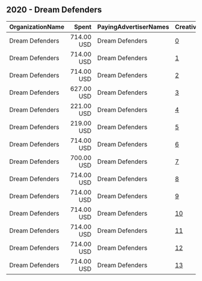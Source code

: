 ## 2020 - Dream Defenders 
|OrganizationName|Spent|PayingAdvertiserNames|CreativeUrls|Impressions|Genders|AgeBrackets|CountryCodes|BillingAddresses|CandidateBallotInformation|
|:---|---:|:---|:---|---:|:---|:---|:---|:---|:---|
|Dream Defenders|714.00 USD|Dream Defenders|[0](https://www.snap.com/political-ads/asset/62e7ad7db8abd75d8a50a3d661f2c40cfb6c60cd08179a374d5a159c7d7c6a56?mediaType=mp4)|262,878|||united states|US||
|Dream Defenders|714.00 USD|Dream Defenders|[1](https://www.snap.com/political-ads/asset/65c4649a23424f5fd7918080d4b71005433285e43621f04c3f85e9cd458da2bc?mediaType=mp4)|434,019|||united states|US||
|Dream Defenders|714.00 USD|Dream Defenders|[2](https://www.snap.com/political-ads/asset/35eca3b44b4cb5b26a01e560423e0b791bdfb03771cbcf5a94f539264db88ae7?mediaType=mp4)|341,545|||united states|US||
|Dream Defenders|627.00 USD|Dream Defenders|[3](https://www.snap.com/political-ads/asset/a8a7a2aa2515a52cdca82c4c8dd813357912d1315be060630c2bd1f819d12046?mediaType=mp4)|323,542|||united states|US||
|Dream Defenders|221.00 USD|Dream Defenders|[4](https://www.snap.com/political-ads/asset/60001c7b3328cc5d602638ced44cac3b245a01576a05d2456956e6a9a87ac51d?mediaType=mp4)|103,801|||united states|US||
|Dream Defenders|219.00 USD|Dream Defenders|[5](https://www.snap.com/political-ads/asset/7fcad291ccd583624897425ff2416c544cf0e10f085757ec14d81aa5ee1b6436?mediaType=mp4)|115,228|||united states|US||
|Dream Defenders|714.00 USD|Dream Defenders|[6](https://www.snap.com/political-ads/asset/31286628c11a2d746bdea1f76e5deee4f7a12f5dcaf1dc52d38bfb405f3b9ad4?mediaType=mp4)|321,371|||united states|US||
|Dream Defenders|700.00 USD|Dream Defenders|[7](https://www.snap.com/political-ads/asset/4ee3868462e6fa6357d303f74224dc259dceccb8d03b2a876b55c7012e94376a?mediaType=mp4)|251,339|||united states|US||
|Dream Defenders|714.00 USD|Dream Defenders|[8](https://www.snap.com/political-ads/asset/d195ebfb51bb4bbbef09be94246056c7649cd8397ae8c28d64ba28354ee62114?mediaType=mp4)|396,590|||united states|US||
|Dream Defenders|714.00 USD|Dream Defenders|[9](https://www.snap.com/political-ads/asset/8ef2bea9b14daba123eb5e1b866e3e53caebe8ab13e6e56d59dd5eb55e5101e1?mediaType=mp4)|409,441|||united states|US||
|Dream Defenders|714.00 USD|Dream Defenders|[10](https://www.snap.com/political-ads/asset/1293f7629de08a7a2d0ae25d240c0b68b123d2820da672f867ce42694f07f09f?mediaType=mp4)|351,713|||united states|US||
|Dream Defenders|714.00 USD|Dream Defenders|[11](https://www.snap.com/political-ads/asset/6147941bd44076cdc8cd9df010ed16e3896e36bcdbc9547a82666e9e346abdd3?mediaType=mp4)|359,051|||united states|US||
|Dream Defenders|714.00 USD|Dream Defenders|[12](https://www.snap.com/political-ads/asset/8f25b97c3ad09b1707383f725cd59916a42f204851ba9a02a2192892d0d3da54?mediaType=mp4)|417,187|||united states|US||
|Dream Defenders|714.00 USD|Dream Defenders|[13](https://www.snap.com/political-ads/asset/7a3563898a9faa43054b05bb56a63b4cfbfbbbc2ae26a8c7a8348be91e585ea1?mediaType=mp4)|327,125|||united states|US||
